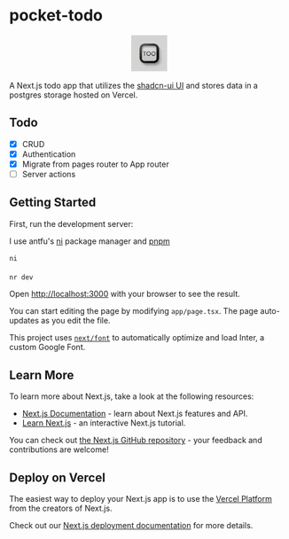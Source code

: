 # pocket-todo

<div align="center">
<img src="app/apple-icon.png" width="65" />
</div>

A Next.js todo app that utilizes the [shadcn-ui UI](https://ui.shadcn.com/) and stores data in a postgres storage hosted on Vercel.

## Todo
- [x] CRUD
- [x] Authentication
- [x] Migrate from pages router to App router
- [ ] Server actions

## Getting Started

First, run the development server:

I use antfu's [ni](https://github.com/antfu/ni) package manager and [pnpm](https://pnpm.io/installation)

```bash
ni

nr dev
```

Open [http://localhost:3000](http://localhost:3000) with your browser to see the result.

You can start editing the page by modifying `app/page.tsx`. The page auto-updates as you edit the file.

This project uses [`next/font`](https://nextjs.org/docs/basic-features/font-optimization) to automatically optimize and load Inter, a custom Google Font.

## Learn More

To learn more about Next.js, take a look at the following resources:

- [Next.js Documentation](https://nextjs.org/docs) - learn about Next.js features and API.
- [Learn Next.js](https://nextjs.org/learn) - an interactive Next.js tutorial.

You can check out [the Next.js GitHub repository](https://github.com/vercel/next.js/) - your feedback and contributions are welcome!

## Deploy on Vercel

The easiest way to deploy your Next.js app is to use the [Vercel Platform](https://vercel.com/new?utm_medium=default-template&filter=next.js&utm_source=create-next-app&utm_campaign=create-next-app-readme) from the creators of Next.js.

Check out our [Next.js deployment documentation](https://nextjs.org/docs/deployment) for more details.
